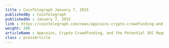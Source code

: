 ```yaml
---
title : CoinTelegraph January 7, 2015
publishedBy : CoinTelegraph
publishedOn : January 7, 2015
link : https://cointelegraph.com/news/appcoins-crypto-crowdfunding-and-the-potential-sec-regulation-pitfall
weight: 266
articleName : Appcoins, Crypto Crowdfunding, and the Potential SEC Regulation Pitfall
class : pressArticle
---
```


